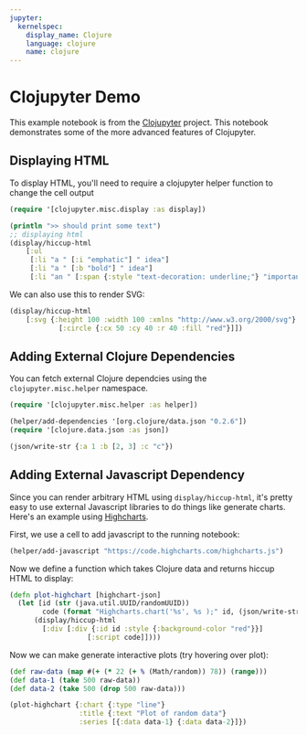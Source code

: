 ```yaml
---
jupyter:
  kernelspec:
    display_name: Clojure
    language: clojure
    name: clojure
---
```


# Clojupyter Demo

This example notebook is from the [Clojupyter](https://github.com/clojupyter/clojupyter/blob/1637f6b2557f01db1e35bae5389bc38522eefe9a/examples/html-demo.ipynb) project.
This notebook demonstrates some of the more advanced features of Clojupyter.


## Displaying HTML

To display HTML, you'll need to require a clojupyter helper function to change the cell output

```clojure
(require '[clojupyter.misc.display :as display])
```

```clojure
(println ">> should print some text")
;; displaying html
(display/hiccup-html 
    [:ul 
     [:li "a " [:i "emphatic"] " idea"]
     [:li "a " [:b "bold"] " idea"]
     [:li "an " [:span {:style "text-decoration: underline;"} "important"] " idea"]])
```

We can also use this to render SVG:

```clojure
(display/hiccup-html
    [:svg {:height 100 :width 100 :xmlns "http://www.w3.org/2000/svg"}
            [:circle {:cx 50 :cy 40 :r 40 :fill "red"}]])
```

## Adding External Clojure Dependencies 

You can fetch external Clojure dependcies using the `clojupyter.misc.helper` namespace. 

```clojure
(require '[clojupyter.misc.helper :as helper])
```

```clojure
(helper/add-dependencies '[org.clojure/data.json "0.2.6"])
(require '[clojure.data.json :as json])
```

```clojure
(json/write-str {:a 1 :b [2, 3] :c "c"})
```

## Adding External Javascript Dependency

Since you can render arbitrary HTML using `display/hiccup-html`, it's pretty easy to use external Javascript libraries to do things like generate charts. Here's an example using [Highcharts](https://www.highcharts.com/).

First, we use a cell to add javascript to the running notebook:

```clojure
(helper/add-javascript "https://code.highcharts.com/highcharts.js")
```

Now we define a function which takes Clojure data and returns hiccup HTML to display:

```clojure
(defn plot-highchart [highchart-json]
  (let [id (str (java.util.UUID/randomUUID))
        code (format "Highcharts.chart('%s', %s );" id, (json/write-str highchart-json))]
      (display/hiccup-html 
        [:div [:div {:id id :style {:background-color "red"}}]
                   [:script code]])))
```

Now we can make generate interactive plots (try hovering over plot):

```clojure
(def raw-data (map #(+ (* 22 (+ % (Math/random)) 78)) (range)))
(def data-1 (take 500 raw-data))
(def data-2 (take 500 (drop 500 raw-data)))

(plot-highchart {:chart {:type "line"}
                 :title {:text "Plot of random data"}
                 :series [{:data data-1} {:data data-2}]})
```

```clojure

```
